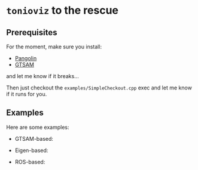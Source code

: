 # `tonioviz` to the rescue

## Prerequisites

For the moment, make sure you install:
- [Pangolin](https://github.com/stevenlovegrove/Pangolin)
- [GTSAM](https://github.com/borglab/gtsam)

and let me know if it breaks...

Then just checkout the `examples/SimpleCheckout.cpp` exec and let me know if it
runs for you.

<!-- You can install the necessary dependencies by just running the -->
<!-- `install-dependencies.sh` script. This will install: -->

<!-- - Pangolin -->

<!-- In addition, you need to have the following: -->

<!-- - GTSAM (negociable if you guys think we should remove this dependency, should -->
<!--   be pretty easy to do) -->

## Examples

Here are some examples:

- GTSAM-based:

- Eigen-based:

- ROS-based:
